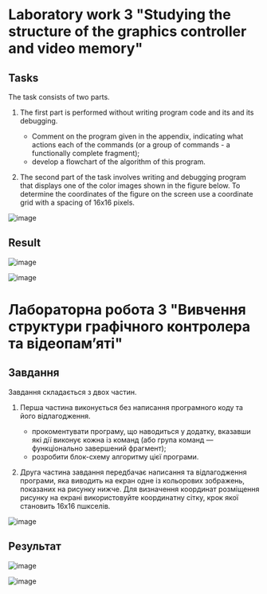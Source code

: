 # Laboratory work 3 "Studying the structure of the graphics controller and video memory"

## Tasks

The task consists of two parts.

1. The first part is performed without writing program code and its and its debugging.
    - Comment on the program given in the appendix, indicating what actions
      each of the commands (or a group of commands - a functionally complete
      fragment);
    - develop a flowchart of the algorithm of this program.

2. The second part of the task involves writing and debugging
   program that displays one of the color images shown in the figure below. To determine the coordinates of the
   figure on the screen use a coordinate grid with a spacing of 16x16 pixels.

![image](https://github.com/MaksymAndreiev/CompArchCourse/assets/29687267/a07caffe-fded-4499-a901-a61a260f3d79)

## Result

![image](https://github.com/MaksymAndreiev/CompArchCourse/assets/29687267/c04fcd82-4b3f-4cd2-b9d8-ddd0020ab8e1)

![image](https://github.com/MaksymAndreiev/CompArchCourse/assets/29687267/6b9b6a1d-d419-4126-b8c9-2da8f785e8cc)


# Лабораторна робота 3 "Вивчення структури графічного контролера та відеопам’яті"

## Завдання

Завдання складається з двох частин.

1. Перша частина виконується без написання програмного коду та його
   відлагодження.
    - прокоментувати програму, що наводиться у додатку, вказавши які дії
      виконує кожна із команд (або група команд — функціонально завершений
      фрагмент);
    - розробити блок-схему алгоритму цієї програми.

2. Друга частина завдання передбачає написання та відлагодження
   програми, яка виводить на екран одне із кольорових зображень, показаних на
   рисунку нижче. Для визначення координат розміщення рисунку на екрані
   використовуйте координатну сітку, крок якої становить 16x16 пшкселів.

![image](https://github.com/MaksymAndreiev/CompArchCourse/assets/29687267/a07caffe-fded-4499-a901-a61a260f3d79)

## Результат

![image](https://github.com/MaksymAndreiev/CompArchCourse/assets/29687267/c04fcd82-4b3f-4cd2-b9d8-ddd0020ab8e1)

![image](https://github.com/MaksymAndreiev/CompArchCourse/assets/29687267/6b9b6a1d-d419-4126-b8c9-2da8f785e8cc)
